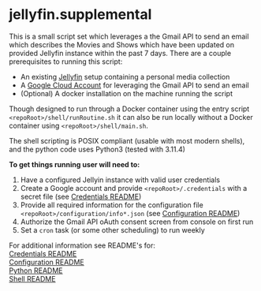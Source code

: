 # jellyfin.supplemental

This is a small script set which leverages a the Gmail API to send an email which describes the Movies and Shows which have been updated on provided Jellyfin instance within the past 7 days. There are a couple prerequisites to running this script:<br>

- An existing [Jellyfin](https://jellyfin.org) setup containing a personal media collection
- A [Google Cloud Account](https://console.cloud.google.com/) for leveraging the Gmail API to send an email
- (Optional) A docker installation on the machine running the script

Though designed to run through a Docker container using the entry script `<repoRoot>/shell/runRoutine.sh` it can also be run locally without a Docker container using `<repoRoot>/shell/main.sh`.

The shell scripting is POSIX compliant (usable with most modern shells), and the python code uses Python3 (tested with 3.11.4)

**To get things running user will need to:**

1. Have a configured Jellyin instance with valid user credentials
2. Create a Google account and provide `<repoRoot>/.credentials` with a secret file (see [Credentials README](.credentials/README.md))
3. Provide all required information for the configuration file `<repoRoot>/configuration/info*.json` (see [Configuration README](configuration/README.md))
4. Authorize the Gmail API oAuth consent screen from console on first run
5. Set a `cron` task (or some other scheduling) to run weekly

For additional information see README's for:<br>
[Credentials README](.credentials/README.md)<br>
[Configuration README](configuration/README.md)<br>
[Python README](python/README.md)<br>
[Shell README](shell/README.md)<br>
